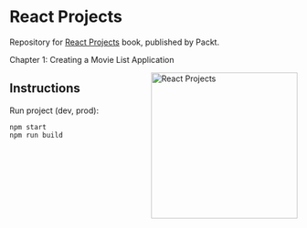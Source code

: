 # React Projects

Repository for [React Projects](https://www.packtpub.com/programming/react-js-projects) book, published by Packt. 

Chapter 1: Creating a Movie List Application

<a href="https://www.packtpub.com/programming/react-js-projects">
<img src="https://www.packtpub.com/media/catalog/product/cache/e4d64343b1bc593f1c5348fe05efa4a6/9/7/9781789954937-original.png" alt="React Projects" height="256px" align="right"></a>

## Instructions

Run project (dev, prod):

```
npm start
npm run build
```